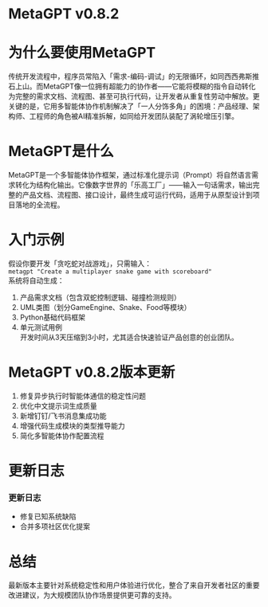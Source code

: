# MetaGPT v0.8.2
# 为什么要使用MetaGPT  
传统开发流程中，程序员常陷入「需求-编码-调试」的无限循环，如同西西弗斯推石上山。而MetaGPT像一位拥有超能力的协作者——它能将模糊的指令自动转化为完整的需求文档、流程图、甚至可执行代码，让开发者从重复性劳动中解放。更关键的是，它用多智能体协作机制解决了「一人分饰多角」的困境：产品经理、架构师、工程师的角色被AI精准拆解，如同给开发团队装配了涡轮增压引擎。

# MetaGPT是什么  
MetaGPT是一个多智能体协作框架，通过标准化提示词（Prompt）将自然语言需求转化为结构化输出。它像数字世界的「乐高工厂」——输入一句话需求，输出完整的产品文档、流程图、接口设计，最终生成可运行代码，适用于从原型设计到项目落地的全流程。

# 入门示例  
假设你要开发「贪吃蛇对战游戏」，只需输入：  
`metagpt "Create a multiplayer snake game with scoreboard"`  
系统将自动生成：  
1. 产品需求文档（包含双蛇控制逻辑、碰撞检测规则）  
2. UML类图（划分GameEngine、Snake、Food等模块）  
3. Python基础代码框架  
4. 单元测试用例  
开发时间从3天压缩到3小时，尤其适合快速验证产品创意的创业团队。

# MetaGPT v0.8.2版本更新  
1. 修复异步执行时智能体通信的稳定性问题  
2. 优化中文提示词生成质量  
3. 新增钉钉/飞书消息集成功能  
4. 增强代码生成模块的类型推导能力  
5. 简化多智能体协作配置流程  

# 更新日志
### 更新日志  
- 修复已知系统缺陷  
- 合并多项社区优化提案  

# 总结  
最新版本主要针对系统稳定性和用户体验进行优化，整合了来自开发者社区的重要改进建议，为大规模团队协作场景提供更可靠的支持。